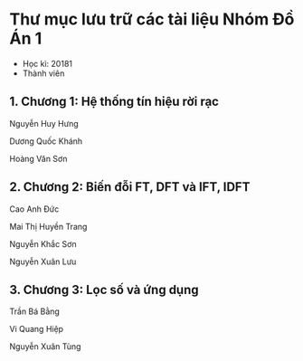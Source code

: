 # Thư mục lưu trữ các tài liệu Nhóm Đồ Án 1
* Học kì: 20181
* Thành viên
## 1. Chương 1: Hệ thống tín hiệu rời rạc
Nguyễn Huy Hưng

Dương Quốc Khánh

Hoàng Văn Sơn
## 2. Chương 2: Biến đỗi FT, DFT và IFT, IDFT
Cao Anh Đức

Mai Thị Huyền Trang

Nguyễn Khắc Sơn

Nguyễn Xuân Lưu
## 3. Chương 3: Lọc số và ứng dụng
Trần Bá Bằng

Vi Quang Hiệp

Nguyễn Xuân Tùng
